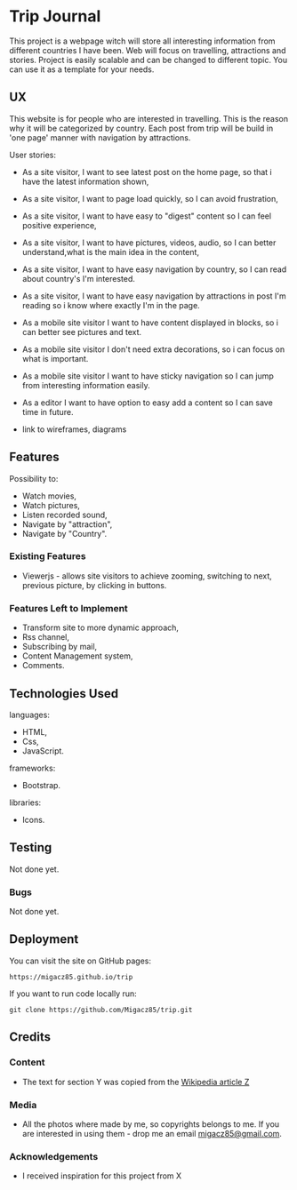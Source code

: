 # Trip Journal

This project is a webpage witch will store all interesting information from different
countries I have been. Web will focus on travelling, attractions and stories.
Project is easily scalable and can be changed to different topic. You can use it as a
template for your needs.

## UX

This website is for people who are interested in travelling.
This is the reason why it will be categorized by country.
Each post from trip will be build in 'one page' manner with navigation by attractions.

User stories:
- As a site visitor, I want to see latest post on the home page, so that i have
the latest information shown,
- As a site visitor, I want to page load quickly, so I can avoid frustration,
- As a site visitor, I want to have easy to "digest" content so I can feel positive
experience,
- As a site visitor, I want to have pictures, videos, audio, so I can better
understand,what is the main idea in the content,
- As a site visitor, I want to have easy navigation by country, so I can read
about country's I'm interested.
- As a site visitor, I want to have easy navigation by attractions in post I'm reading
so i know where exactly I'm in the page.
- As a mobile site visitor I want to have content displayed in blocks, so i can
better see pictures and text.
- As a mobile site visitor I don't need extra decorations, so i can focus on what is
important.
- As a mobile site visitor I want to have sticky navigation so I can jump from
interesting information easily.
- As a editor I want to have option to easy add a content so I can save time in
future.

- link to wireframes, diagrams

## Features

Possibility to:
- Watch movies,
- Watch pictures,
- Listen recorded sound,
- Navigate by "attraction",
- Navigate by "Country".

### Existing Features

- Viewerjs - allows site visitors to achieve zooming, switching to next, previous picture, by clicking in buttons.


### Features Left to Implement

- Transform site to more dynamic approach,
- Rss channel,
- Subscribing by mail,
- Content Management system,
- Comments.

## Technologies Used

languages:

- HTML,
- Css,
- JavaScript.

frameworks:

- Bootstrap.

libraries:

- Icons.

## Testing

Not done yet.

### Bugs

Not done yet.

## Deployment

You can visit the site on GitHub pages:

```
https://migacz85.github.io/trip
```

If you want to run code locally run:

```
git clone https://github.com/Migacz85/trip.git
```

## Credits

### Content

- The text for section Y was copied from the [Wikipedia article Z](https://en.wikipedia.org/wiki/Z)

### Media

- All the photos where made by me, so copyrights belongs to me.
If you are interested in using them - drop me an email migacz85@gmail.com.

### Acknowledgements

- I received inspiration for this project from X

